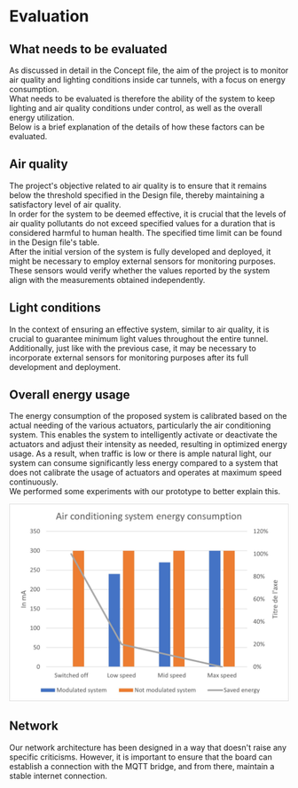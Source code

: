 # Evaluation

## What needs to be evaluated

As discussed in detail in the Concept file, the aim of the project is to monitor air quality and lighting conditions inside car tunnels, with a focus on energy consumption.  
What needs to be evaluated is therefore the ability of the system to keep lighting and air quality conditions under control, as well as the overall energy utilization.  
Below is a brief explanation of the details of how these factors can be evaluated.

## Air quality

The project's objective related to air quality is to ensure that it remains below the threshold specified in the Design file, thereby maintaining a satisfactory level of air quality.  
In order for the system to be deemed effective, it is crucial that the levels of air quality pollutants do not exceed specified values for a duration that is considered harmful to human health. The specified time limit can be found in the Design file's table.  
After the initial version of the system is fully developed and deployed, it might be necessary to employ external sensors for monitoring purposes. These sensors would verify whether the values reported by the system align with the measurements obtained independently.

## Light conditions

In the context of ensuring an effective system, similar to air quality, it is crucial to guarantee minimum light values throughout the entire tunnel. Additionally, just like with the previous case, it may be necessary to incorporate external sensors for monitoring purposes after its full development and deployment.

## Overall energy usage

The energy consumption of the proposed system is calibrated based on the actual needing of the various actuators, particularly the air conditioning system. This enables the system to intelligently activate or deactivate the actuators and adjust their intensity as needed, resulting in optimized energy usage. As a result, when traffic is low or there is ample natural light, our system can consume significantly less energy compared to a system that does not calibrate the usage of actuators and operates at maximum speed continuously.  
We performed some experiments with our prototype to better explain this.

![](/docs/src/images/schemas/energy_consumption.jpg)

## Network

Our network architecture has been designed in a way that doesn't raise any specific criticisms. However, it is important to ensure that the board can establish a connection with the MQTT bridge, and from there, maintain a stable internet connection.
